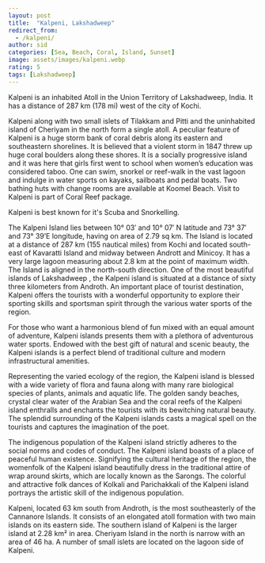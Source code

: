 ```yaml
---
layout: post
title:  "Kalpeni, Lakshadweep"
redirect_from:
  - /kalpeni/
author: sid
categories: [Sea, Beach, Coral, Island, Sunset]
image: assets/images/kalpeni.webp
rating: 5
tags: [Lakshadweep]
---
```

Kalpeni is an inhabited Atoll in the Union Territory of Lakshadweep, India. It has a distance of 287 km (178 mi) west of the city of Kochi.

Kalpeni along with two small islets of Tilakkam and Pitti and the uninhabited island of Cheriyam in the north form a single atoll. A peculiar feature of Kalpeni is a huge storm bank of coral debris along its eastern and southeastern shorelines. It is believed that a violent storm in 1847 threw up huge coral boulders along these shores. It is a socially progressive island and it was here that girls first went to school when women’s education was considered taboo. One can swim, snorkel or reef-walk in the vast lagoon and indulge in water sports on kayaks, sailboats and pedal boats. Two bathing huts with change rooms are available at Koomel Beach. Visit to Kalpeni is part of Coral Reef package.

Kalpeni is best known for it's Scuba and Snorkelling.

The Kalpeni Island lies between 10° 03′ and 10° 07′ N latitude and 73° 37′ and 73° 39’E longitude, having on area of 2.79 sq km. The Island is located at a distance of 287 km (155 nautical miles) from Kochi and located south-east of Kavaratti Island and midway between Andrott and Minicoy. It has a very large lagoon measuring about 2.8 km at the point of maximum width. The Island is aligned in the north-south direction.
One of the most beautiful islands of Lakshadweep , the Kalpeni island is situated at a distance of sixty three kilometers from Androth. An important place of tourist destination, Kalpeni offers the tourists with a wonderful opportunity to explore their sporting skills and sportsman spirit through the various water sports of the region.

For those who want a harmonious blend of fun mixed with an equal amount of adventure, Kalpeni islands presents them with a plethora of adventurous water sports. Endowed with the best gift of natural and scenic beauty, the Kalpeni islands is a perfect blend of traditional culture and modern infrastructural amenities.

Representing the varied ecology of the region, the Kalpeni island is blessed with a wide variety of flora and fauna along with many rare biological species of plants, animals and aquatic life. The golden sandy beaches, crystal clear water of the Arabian Sea and the coral reefs of the Kalpeni island enthralls and enchants the tourists with its bewitching natural beauty. The splendid surrounding of the Kalpeni islands casts a magical spell on the tourists and captures the imagination of the poet.

The indigenous population of the Kalpeni island strictly adheres to the social norms and codes of conduct. The Kalpeni island boasts of a place of peaceful human existence. Signifying the cultural heritage of the region, the womenfolk of the Kalpeni island beautifully dress in the traditional attire of wrap around skirts, which are locally known as the Sarongs. The colorful and attractive folk dances of Kolkali and Parichakkali of the Kalpeni island portrays the artistic skill of the indigenous population.

Kalpeni, located 63 km south from Androth, is the most southeasterly of the Cannanore Islands. It consists of an elongated atoll formation with two main islands on its eastern side. The southern island of Kalpeni is the larger island at 2.28 km² in area. Cheriyam Island in the north is narrow with an area of 46 ha. A number of small islets are located on the lagoon side of Kalpeni.

<div class="pa-carousel-widget" style="width:100%; height:480px; display:none;"
  data-link="https://lakshadweep.gov.in/tourist-place/kalpeni/"
  data-title="Kalpeni, Lakshadweep"
  data-description="Sea, Beach, Coral, Island, Sunset"
  data-delay="3">
  <object data="https://lh3.googleusercontent.com/pw/AJFCJaUPK-mps_KwPba169k9P8OhOT_dmI67t8yEK1u0eNe1gmp7GV7Rgd7X9myOnXxA0dzQ1NZO33vTSZHoOz0k5NkyAJmkGtrPiyR100D0Q5nUw4Dqobul=w960-rw-h720"></object>
  <object data="https://lh3.googleusercontent.com/pw/AJFCJaV_sJw0JXMp7KpSYAC0fjaJcJfHMT6knM1_S4IRJfYOjWkjbDMWBFjKE8YKGcW7DOyhFe17C1IjKOy2IM-dE99TIKtw9o-3EEPLbpMx6XN1-z8SaVQK=w960-rw-h720"></object>
  <object data="https://lh3.googleusercontent.com/pw/AJFCJaU5nRExdx-EUSVI9drFDY7r0UnLqXCvLl2C8wxMojrJ_0gmvsBDjANj2M6wzI-IeDQXIdDQaYOVsdwfBb_r01KxFxFZQzdt0S6_gQndJSDyHhSHpoLk=w960-rw-h720"></object>
  <object data="https://lh3.googleusercontent.com/pw/AJFCJaWo58QBnW0MSYJZwBxfDQ-vYncuL_7jFhJeLeY9DfMeYMTo_aDHBdkd3ROR_nWBF__bQuY-J6WH5Rf7WYkHLYvpxVetWiPRC98Uvu84duBGET40E6tw=w960-rw-h720"></object>
  <object data="https://lh3.googleusercontent.com/pw/AJFCJaUbkGMjokA-oVb2wi4q8-5Jt4Ol8G-AounvDSucffZZk1de8agVU4t5ZiesTsU-dtAdZWl_VsrMboq6uQN8Ljsk5Gl6QOTH51n7TBFCJt4tJIzDX5sh=w960-rw-h720"></object>
  <object data="https://lh3.googleusercontent.com/pw/AJFCJaUDuzDit8aViJEgFcUhu4KpoCHzL9__5kS5FCxn1iLwqfw7Va7fwfX4BQ4zy6-loJjHUkgxyT-D8tbkif2XZJeomdEgTQ25RW7_7vVTqLdS6tUl_I4L=w960-rw-h720"></object>
  <object data="https://lh3.googleusercontent.com/pw/AJFCJaX_8IPbKwpd4C4Zd5SVz-D2l6xGOTejGpWUN2X4UA9vWGfaICQZ4ndi90dfRELmju77Nh0RIc6Tnzhehm_zyN8kmp5oKq4Iw59JCC8-hAvT2fBQSMcT=w960-rw-h720"></object>
  <object data="https://lh3.googleusercontent.com/pw/AJFCJaW0RxAQrSGqqHNjWpnCA2_BODXgek2c-oGsAin7O0wDR6MZ1dN0Av-jdQCdTLQfewQhobikAdz7vdXFfe6S-JlkMWCCFyADieTjJhlD6ItIlmNezWcL=w960-rw-h720"></object>
  <object data="https://lh3.googleusercontent.com/pw/AJFCJaU2nrslNsyRqGMRbiQS1kfYPFwAjTY54pIf0Dhaykv1deDsN4_mfUDCIOPryTHrrEsKh0ID7YBImmJLIrIxGdtguuChUOEGSEw73mHN2MXbGkjQ347M=w960-rw-h720"></object>
  <object data="https://lh3.googleusercontent.com/pw/AJFCJaX3yQClF6r_bRuvmkcSDnioSE9UibM9PxzTdZKNRQH-TNVz9b6zfxJjIggfGxS3LaBNgPubR2Ibh0FujamK0a-F5xd2_Z8ouCLgcxfUEniWSkOO44wO=w960-rw-h720"></object>
  <object data="https://lh3.googleusercontent.com/pw/AJFCJaW9DElTtLoOIsMOwNZFjRCMbhfGwCeUAVncq_imjEJgp8ZR4FN_P2qivTvZwdyKcsnXsoLvxAiopOJfMoIdUkx-759K4nq-7AfUc5nboXROOJH80cpS=w960-rw-h720"></object>
  <object data="https://lh3.googleusercontent.com/pw/AJFCJaXrnyXxTDUqOT4I1yNZlCZQBG0E_1_3LTU_NtnfPKsjkB-AC1wFsu5xEkVOxgbqKXLyECLig_4GjoDluD9IEwvZvr6268mxcaBcp6yA4cRbU73YbACw=w960-rw-h720"></object>
  <object data="https://lh3.googleusercontent.com/pw/AJFCJaWkCc262tfedSnhVzZzIA3bFmSi3eJzQxaR-KHBM7kMQ2dyLADL7dTn85QOVTGznkzxuqOHg3-2HMhXZbXNmcZ0ZNFf-wqBb1Aq-xFmo4jXtRT5hZmA=w960-rw-h720"></object>
  <object data="https://lh3.googleusercontent.com/pw/AJFCJaX83kcr7xTj3nfonbkUenDk5NrgTTlUkDNHMC7PbigzctEGu2eH3qFoK5adBIoI3G_KvX9Hqh9Xc0nLW4X3bVUfjmiNUc3UiXNwx6_-B07v30FuRlSd=w960-rw-h720"></object>
  <object data="https://lh3.googleusercontent.com/pw/AJFCJaVNrFJBnFQsx_mroLjJ9G_n9WZqCZ3PidcydvV9Uw-IjGZ07KoV7e_djdjUhbn1SG9302zQFYwvmYaRrpC_TKHLQA4ecjRvqTWT8hqnh6TbSFnuUoKe=w960-rw-h720"></object>
  <object data="https://lh3.googleusercontent.com/pw/AJFCJaW9TYbRSH0xOhA4UtsdhcBwAaimA3uKDrrGVqqM0lL0dhBn8xkhHdVeLatq9uDM_Ge9bmXmS1eIn2eS0PoTj2lPnQ37vYTWfcPdQ0FgZXrGrIXAeGEV=w960-rw-h720"></object>
  <object data="https://lh3.googleusercontent.com/pw/AJFCJaWq9vq_IxDtb3p4o2hb_JX_q-U5OUQAQoMBkmtVWXvxrqwv3eZ_IlVtm_fyp0efcWAOGJmTTTJbFaNtcBUF4yti1MZ4z4cLz5-96zK5jTf4EXZdk0Ba=w960-rw-h720"></object>
  <object data="https://lh3.googleusercontent.com/pw/AJFCJaUCw8ZXW5j8TU0dq0ieHNOxaX1pNGaj7Rfw9ffRbxNbGGWaBJNSJABHWtXrKHEM41zemkZ8jJvtEUySngp-JpQPc1vHlMUUX_EypVtcWQE8w1sWOUN2=w960-rw-h720"></object>
  <object data="https://lh3.googleusercontent.com/pw/AJFCJaW0CgRQCEIApkal_0YOtc3g5h1rB9wCxOG33ZbBzvX4-uHxPYspCm2iTSm7Xa7fSN7MTpS7XlyrT6rhsThwfhlycfahSuTOIRRr4NvS_Nft-vsUt98Q=w960-rw-h720"></object>
</div>